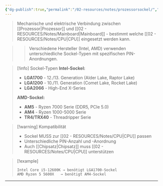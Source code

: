 ```yaml
---
{"dg-publish":true,"permalink":"/02-resources/notes/prozessorsockel/","tags":["hardware/mainboard","hardware/cpu"],"noteIcon":"","updated":"2025-09-16T23:41:26.818+02:00"}
---
```



> Mechanische und elektrische Verbindung zwischen [[Prozessor\|Prozessor]] und [[02 - RESOURCES/Notes/Mainboard\|Mainboard]] - bestimmt welche [[02 - RESOURCES/Notes/CPU\|CPU]] eingesetzt werden kann.

>> Verschiedene Hersteller (Intel, AMD) verwenden unterschiedliche Sockel-Typen mit spezifischen PIN-Anordnungen.

>[!info] Sockel-Typen
>**Intel-Sockel:**
>- **LGA1700** - 12./13. Generation (Alder Lake, Raptor Lake)
>- **LGA1200** - 10./11. Generation (Comet Lake, Rocket Lake)
>- **LGA2066** - High-End X-Series
>
>**AMD-Sockel:**
>- **AM5** - Ryzen 7000 Serie (DDR5, PCIe 5.0)
>- **AM4** - Ryzen 1000-5000 Serie
>- **TR4/TRX40** - Threadripper Serie

>[!warning] Kompatibilität
>- Sockel MUSS zur [[02 - RESOURCES/Notes/CPU\|CPU]] passen
>- Unterschiedliche PIN-Anzahl und -Anordnung
>- Auch [[Chipsatz\|Chipsatz]] muss [[02 - RESOURCES/Notes/CPU\|CPU]] unterstützen

>[!example] 
>```
>Intel Core i5-12600K → benötigt LGA1700-Sockel
>AMD Ryzen 5 5600X   → benötigt AM4-Sockel
>```

---